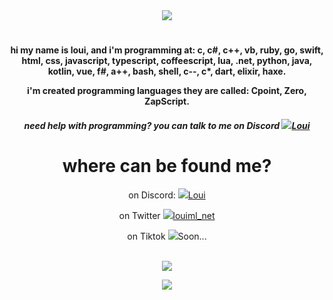 <div align="center">
<img src="https://readme-typing-svg.herokuapp.com?font=Impact&size=21&duration=5015&pause=1000&color=FFFFFFFF&center=true&vCenter=true&multiline=true&width=435&lines=hey%2C+welcome+to+my+github"/>
<h1></h1>
</div>
<h4 align="center">hi my name is loui, and i'm programming at: c, c#, c++, vb, ruby, go, swift, html, css, javascript, typescript, coffeescript, lua, .net, python, java, kotlin, vue, f#, a++, bash, shell, c--, c*, dart, elixir, haxe. <p>i'm created programming languages they are called: Cpoint, Zero, ZapScript.</p></h4>
<h5 align="center">need help with programming? you can talk to me on Discord <a href="https://discord.com/users/782591039256920074"><img src="https://cdn.discordapp.com/avatars/782591039256920074/6a563b0be30e6916bb15eaa156bd1c63.webp?size=24">Loui</a></h5>
<h1 align="center">where can be found me?</h1>
<div align="center">
<p>on Discord: <a href="https://discord.com/users/782591039256920074"><img src="https://cdn.discordapp.com/avatars/782591039256920074/6a563b0be30e6916bb15eaa156bd1c63.webp?size=24">Loui</a></p>
<p>on Twitter <a href="https://twitter.com/louiml_net"><img src="https://cdn.discordapp.com/avatars/782591039256920074/6a563b0be30e6916bb15eaa156bd1c63.webp?size=24">louiml_net</a></p>
<p>on Tiktok <a><img src="https://cdn.discordapp.com/avatars/782591039256920074/6a563b0be30e6916bb15eaa156bd1c63.webp?size=24">Soon...</a></p>
</div>
<p align="center"><br>
<a href="https://discord.com/users/782591039256920074">
      <img src="https://cdn.discordapp.com/attachments/975763215772442715/1008204223978156082/louisdiscordapi.png?size=4096"/>
      </a>
</p>
<p align="center">
 <img src="https://github-readme-stats.vercel.app/api/top-langs/?username=louiml-net&langs_count=30&theme=dark"/>
 </p>
